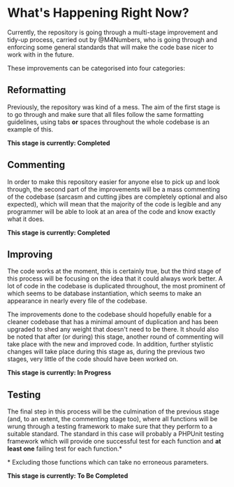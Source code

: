 # What's Happening Right Now?

Currently, the repository is going through a multi-stage improvement and tidy-up process, carried
out by @M4Numbers, who is going through and enforcing some general standards that will make the
code base nicer to work with in the future.

These improvements can be categorised into four categories:

## Reformatting

Previously, the repository was kind of a mess. The aim of the first stage is to go through and make
sure that all files follow the same formatting guidelines, using tabs **or** spaces throughout the
whole codebase is an example of this.

**This stage is currently: Completed**

## Commenting

In order to make this repository easier for anyone else to pick up and look through, the second part
of the improvements will be a mass commenting of the codebase (sarcasm and cutting jibes are completely
optional and also expected), which will mean that the majority of the code is legible and any programmer
will be able to look at an area of the code and know exactly what it does.

**This stage is currently: Completed**

## Improving

The code works at the moment, this is certainly true, but the third stage of this process will be
focusing on the idea that it could always work better. A lot of code in the codebase is duplicated
throughout, the most prominent of which seems to be database instantiation, which seems to make an
appearance in nearly every file of the codebase.

The improvements done to the codebase should hopefully enable for a cleaner codebase that has a minimal
amount of duplication and has been upgraded to shed any weight that doesn't need to be there. It should
also be noted that after (or during) this stage, another round of commenting will take place with the
new and improved code. In addition, further stylistic changes will take place during this stage as,
during the previous two stages, very little of the code should have been worked on.

**This stage is currently: In Progress**

## Testing

The final step in this process will be the culmination of the previous stage (and, to an extent, the
commenting stage too), where all functions will be wrung through a testing framework to make sure that
they perform to a suitable standard. The standard in this case will probably a PHPUnit testing framework
which will provide one successful test for each function and **at least one** failing test for each
function.*

\* Excluding those functions which can take no erroneous parameters.

**This stage is currently: To Be Completed**